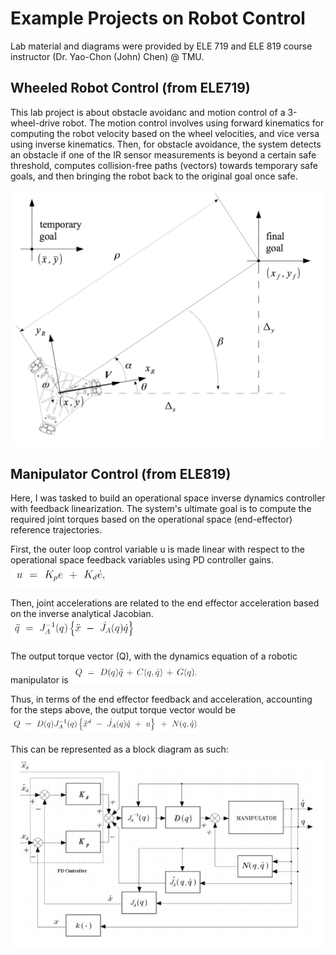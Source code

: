 # Example Projects on Robot Control

Lab material and diagrams were provided by ELE 719 and ELE 819 course instructor (Dr. Yao-Chon (John) Chen) @ TMU.

## Wheeled Robot Control (from ELE719)

This lab project is about obstacle avoidanc and motion control of a 3-wheel-drive robot. The motion control involves using forward kinematics for computing the robot velocity based on the wheel velocities, and vice versa using inverse kinematics. Then, for obstacle avoidance, the system detects an obstacle if one of the IR sensor measurements is beyond a certain safe threshold, computes collision-free paths (vectors) towards temporary safe goals, and then bringing the robot back to the original goal once safe. 

<img src="assets/3wd_robot.png" alt="drawing" width="500"/>

## Manipulator Control (from ELE819)

Here, I was tasked to build an operational space inverse dynamics controller with feedback linearization. The system's ultimate goal is to compute the required joint torques based on the operational space (end-effector) reference trajectories.

First, the outer loop control variable u is made linear with respect to the operational space feedback variables using PD controller gains.  
<img src="assets/feedback_linear.png" alt="drawing" width="150"/>

Then, joint accelerations are related to the end effector acceleration based on the inverse analytical Jacobian.  
<img src="assets/inverse_dynamics.png" alt="drawing" width="200"/>

The output torque vector (Q), with the dynamics equation of a robotic manipulator is
<img src="assets/manipulator_dynamics.png" alt="drawing" width="200"/>

Thus, in terms of the end effector feedback and acceleration, accounting for the steps above, the output torque vector would be    
<img src="assets/output_torque.png" alt="drawing" width="300"/>

This can be represented as a block diagram as such:   
<img src="assets/block_diagram.png" alt="drawing" width="500"/>